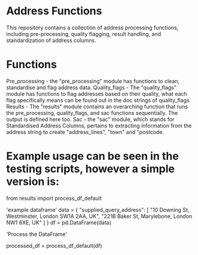 # Address Functions

This repository contains a collection of address processing functions, including pre-processing, quality flagging, result handling, and standardization of address columns. 

# Functions 

Pre_processing - the "pre_processing" module has functions to clean, standardise and flag address data.
Quality_flags - The "quality_flags" module has functions to flag addresses based on their quality, what each flag specifically means can be found out in the doc strings of quality_flags
Results - The "results" module contains an overarching function that runs the pre_processing, quality_flags, and sac functions sequentially. The output is defined here too.
Sac - the "sac" module, which stands for Standardised Address Columns, pertains to extracting information from the address string to create "address_lines", "town" and "postcode.

# Example usage can be seen in the testing scripts, however a simple version is:

from results import process_df_default

'example dataframe'
data = {
    "supplied_query_address": [
        "10 Downing St, Westminster, London SW1A 2AA, UK",
        "221B Baker St, Marylebone, London NW1 6XE, UK"
    ]
}
df = pd.DataFrame(data)

'Process the DataFrame'

processed_df = process_df_default(df)


